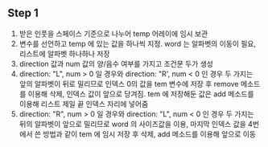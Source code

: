 ## Step 1
1. 받은 인풋을 스페이스 기준으로 나누어 temp 어레이에 임시 보관
2. 변수를 선언하고 temp 에 있는 값을 하나씩 지정. word 는 알파벳의 이동이 필요, 리스트에 알파벳 하나하나 저장 
3. direction 값과 num 값의 양/음수 여부를 가지고 조건문 두가 생성
4. direction: "L", num > 0 일 경우와 direction: "R', num < 0 인 경우 두 가지는 앞의 알파벳이 뒤로 밀리므로 인덱스 0의 값을 tem 변수에 저장 후 remove 메소드를 이용해 삭제, 인덱스 값이 앞으로 당겨짐. tem 에 저장해둔 값은 add 메소드를 이용해 리스트 제일 끝 인덱스 자리에 넣어줌
5. direction: "R", num > 0 일 경우와 direction: "L", num < 0 인 경우 두 가지는 뒤의 알파벳이 앞으로 밀리므로 word 의 사이즈값을 이용, 마지막 인덱스 값을 4번에서 쓴 방법과 같이 tem 에 임시 저장 후 삭제, add 메소드를 이용해 앞으로 이동    